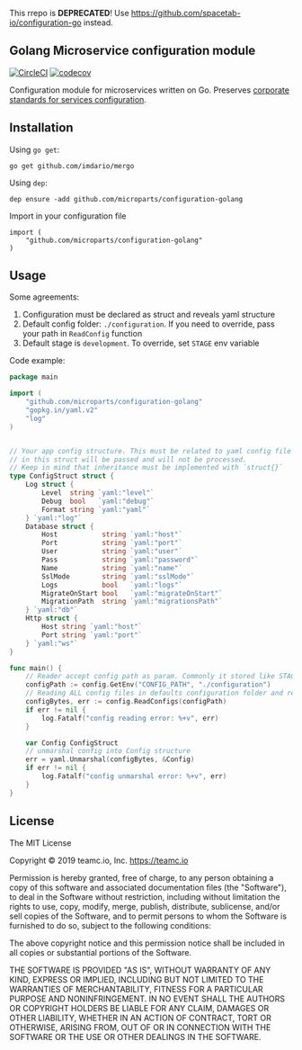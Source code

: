 This rrepo is **DEPRECATED**! Use https://github.com/spacetab-io/configuration-go instead.

Golang Microservice configuration module
----------------------------------------

[![CircleCI](https://circleci.com/gh/microparts/configuration-golang.svg?style=shield)](https://circleci.com/gh/microparts/configuration-golang) [![codecov](https://codecov.io/gh/microparts/configuration-golang/graph/badge.svg)](https://codecov.io/gh/microparts/configuration-golang)


Configuration module for microservices written on Go. Preserves [corporate standards for services configuration](https://confluence.teamc.io/pages/viewpage.action?pageId=4227704).

## Installation

Using `go get`:

    go get github.com/imdario/mergo
    
Using `dep`:

    dep ensure -add github.com/microparts/configuration-golang

Import in your configuration file

    import (
        "github.com/microparts/configuration-golang"
    )
     

## Usage

Some agreements:
1. Configuration must be declared as struct and reveals yaml structure
2. Default config folder: `./configuration`. If you need to override, pass your path in `ReadConfig` function
3. Default stage is `development`. To override, set `STAGE` env variable
 
Code example:

```go
package main

import (
	"github.com/microparts/configuration-golang"
	"gopkg.in/yaml.v2"
	"log"
)


// Your app config structure. This must be related to yaml config file structure. Everything that is not
// in this struct will be passed and will not be processed.
// Keep in mind that inheritance must be implemented with `struct{}`
type ConfigStruct struct {
	Log struct {
		Level  string `yaml:"level"`
		Debug  bool   `yaml:"debug"`
		Format string `yaml:"yaml"`
	} `yaml:"log"`
	Database struct {
		Host           string `yaml:"host"`
		Port           string `yaml:"port"`
		User           string `yaml:"user"`
		Pass           string `yaml:"password"`
		Name           string `yaml:"name"`
		SslMode        string `yaml:"sslMode"`
		Logs           bool   `yaml:"logs"`
		MigrateOnStart bool   `yaml:"migrateOnStart"`
		MigrationPath  string `yaml:"migrationsPath"`
	} `yaml:"db"`
	Http struct {
		Host string `yaml:"host"`
		Port string `yaml:"port"`
	} `yaml:"ws"`
}

func main() {
	// Reader accept config path as param. Commonly it stored like STAGE in ENV.
	configPath := config.GetEnv("CONFIG_PATH", "./configuration")
	// Reading ALL config files in defaults configuration folder and recursively merge them with STAGE configs
	configBytes, err := config.ReadConfigs(configPath)
	if err != nil {
		log.Fatalf("config reading error: %+v", err)
	}

    var Config ConfigStruct 
    // unmarshal config into Config structure 
	err = yaml.Unmarshal(configBytes, &Config)
	if err != nil {
        log.Fatalf("config unmarshal error: %+v", err)
    }
} 
```

## License

The MIT License

Copyright © 2019 teamc.io, Inc. https://teamc.io

Permission is hereby granted, free of charge, to any person obtaining a copy
of this software and associated documentation files (the "Software"), to deal
in the Software without restriction, including without limitation the rights
to use, copy, modify, merge, publish, distribute, sublicense, and/or sell
copies of the Software, and to permit persons to whom the Software is
furnished to do so, subject to the following conditions:

The above copyright notice and this permission notice shall be included in
all copies or substantial portions of the Software.

THE SOFTWARE IS PROVIDED "AS IS", WITHOUT WARRANTY OF ANY KIND, EXPRESS OR
IMPLIED, INCLUDING BUT NOT LIMITED TO THE WARRANTIES OF MERCHANTABILITY,
FITNESS FOR A PARTICULAR PURPOSE AND NONINFRINGEMENT. IN NO EVENT SHALL THE
AUTHORS OR COPYRIGHT HOLDERS BE LIABLE FOR ANY CLAIM, DAMAGES OR OTHER
LIABILITY, WHETHER IN AN ACTION OF CONTRACT, TORT OR OTHERWISE, ARISING FROM,
OUT OF OR IN CONNECTION WITH THE SOFTWARE OR THE USE OR OTHER DEALINGS IN
THE SOFTWARE.
